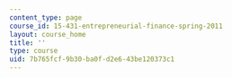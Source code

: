 ```yaml
---
content_type: page
course_id: 15-431-entrepreneurial-finance-spring-2011
layout: course_home
title: ''
type: course
uid: 7b765fcf-9b30-ba0f-d2e6-43be120373c1
---
```

